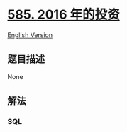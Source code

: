 # [585. 2016 年的投资](https://leetcode-cn.com/problems/investments-in-2016)

[English Version](/solution/0500-0599/0585.Investments%20in%202016/README_EN.md)

## 题目描述

<!-- 这里写题目描述 -->

None

## 解法

<!-- 这里可写通用的实现逻辑 -->

<!-- tabs:start -->

### **SQL**

```

```

<!-- tabs:end -->
